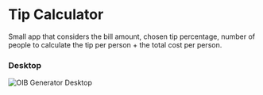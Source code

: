 # Tip Calculator

Small app that considers the bill amount, chosen tip percentage, number of people to calculate the tip per person + the total cost per person.

### Desktop
![OIB Generator Desktop](../media/src/assets/tip-calculator-desktop.png?raw=true)